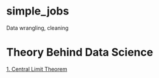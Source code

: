 # simple_jobs
Data wrangling, cleaning

# Theory Behind Data Science
[1. Central Limit Theorem](https://github.com/zmerpez/simple_jobs/blob/main/Central_Limit_Theorem.md)
